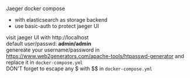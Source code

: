 Jaeger docker compose
- with elasticsearch as storage backend
- use basic-auth to protect jaeger UI

visit jaeger UI with http://localhost \
default user/passwd: **admin/admin**\
genereate your username/password in https://www.web2generators.com/apache-tools/htpasswd-generator and replace it in `docker-compose.yml`\
DON'T forget to escape any $ with $$ in `docker-compose.yml`
